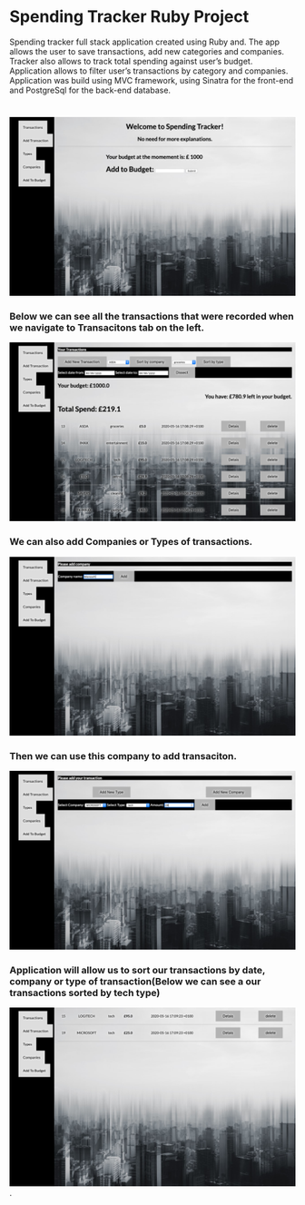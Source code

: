 # Spending Tracker Ruby Project

Spending tracker full stack application created using Ruby and. The app allows the user to save transactions, add new categories and companies. Tracker also allows to track total spending against user’s budget. Application allows to filter user’s transactions by category and companies.
Application was build using MVC framework, using Sinatra
for the front-end and PostgreSql for the back-end database.
#


![](images/1.png)

### Below we can see all the transactions that were recorded when we navigate to Transacitons tab on the left.
![](images/2.png)

### We can also add Companies or Types of transactions.
![](images/4.png)
### Then we can use this company to add transaciton.
![](images/5.png)

### Application will allow us to sort our transactions by date, company or type of transaction(Below we can see a our transactions sorted by tech type)
![](images/6.png).
